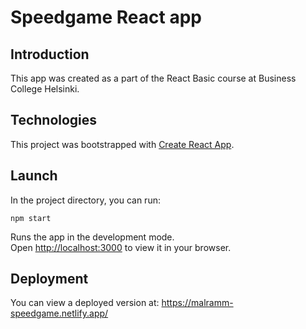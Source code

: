 # Speedgame React app

## Introduction

This app was created as a part of the React Basic course at Business College Helsinki.

## Technologies

This project was bootstrapped with [Create React App](https://github.com/facebook/create-react-app).

## Launch

In the project directory, you can run:

`npm start`

Runs the app in the development mode.\
Open [http://localhost:3000](http://localhost:3000) to view it in your browser.

## Deployment

You can view a deployed version at: https://malramm-speedgame.netlify.app/
